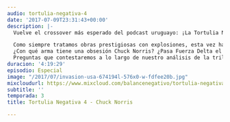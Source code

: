 ```yaml
---
audio: tortulia-negativa-4
date: '2017-07-09T23:31:43+00:00'
description: |-
  Vuelve el crossover más esperado del podcast uruguayo: ¡La Tortulia Negativa! Una vez más, unimos fuerzas con nuestro podcast hermano, La Tortulia, para traer las opiniones que nadie pidió sobre el mundo del cine.

  Como siempre tratamos obras prestigiosas con explosiones, esta vez hablamos de la obra de un pro hombre del siglo 20. Chuck Norris. Vimos una cantidad de películas de Chuck Norris que se sintieron como 200 y las comentamos con lujo de detalles, haciendo una tarea de revalorización de esta estrella de la acción.
  ¿Con qué arma tiene una obsesión Chuck Norris? ¿Pasa Fuerza Delta el test de Bechdel? ¿Chuck Norris está preocupado en realidad por temas sociales? ¿La cerveza funciona como la espinaca de Popeye? ¿Es posible tener un duelo del lejano oeste con bazookas? ¿Es Stallone el inventor de el concepto de la película ‘Expendables’? ¿Es David Carradine chino? ¿Cuántas patadas pega Chuck Norris en promedio por película? ¿Puede Chuck Norris vencer a Satanás?
  Preguntas que contestaremos a lo largo de nuestro análisis de la trilogía de Missing in Action, Hellbound, Invasión USA, The Delta Force y Lone Wolf McQuade.
duracion: '4:19:29'
episodio: Especial
image: "/2017/07/invasion-usa-674194l-576x0-w-fdfee20b.jpg"
mixcloudurl: https://www.mixcloud.com/balancenegativo/tortulia-negativa-4-chuck-norris/
subtitle: ''
temporada: 3
title: Tortulia Negativa 4 - Chuck Norris

---
```

